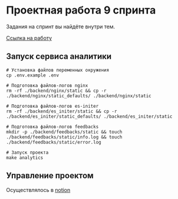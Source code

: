 # Проектная работа 9 спринта

Задания на спринт вы найдёте внутри тем.

[Ссылка на работу](https://github.com/xh4vm/analytics)

## Запуск сервиса аналитики
```
# Установка файлов переменных окружения
cp .env.example .env 

# Подготовка файлов-логов nginx
rm -rf ./backend/nginx/static && cp -r ./backend/nginx/static_defaults/ ./backend/nginx/static

# Подготовка файлов-логов es-initer
rm -rf ./backend/es_initer/static && cp -r ./backend/es_initer/static_defaults/ ./backend/es_initer/static

# Подготовка файлов-логов feedbacks
mkdir -p ./backend/feedbacks/static && touch ./backend/feedbacks/static/info.log && touch ./backend/feedbacks/static/error.log

# Запуск проекта
make analytics
```

## Управление проектом 
Осуществлялось в [notion](https://obtainable-stinger-44c.notion.site/1fb8cf0aecb348b5b56f03c59865be3a?v=605f36748e354f83b93182ffccffff16)
